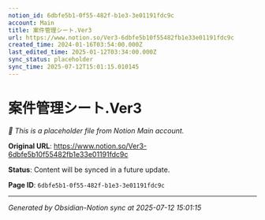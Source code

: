```yaml
---
notion_id: 6dbfe5b1-0f55-482f-b1e3-3e01191fdc9c
account: Main
title: 案件管理シート.Ver3
url: https://www.notion.so/Ver3-6dbfe5b10f55482fb1e33e01191fdc9c
created_time: 2024-01-16T03:54:00.000Z
last_edited_time: 2025-01-12T03:34:00.000Z
sync_status: placeholder
sync_time: 2025-07-12T15:01:15.010145
---
```


# 案件管理シート.Ver3

*🔄 This is a placeholder file from Notion Main account.*

**Original URL**: https://www.notion.so/Ver3-6dbfe5b10f55482fb1e33e01191fdc9c

**Status**: Content will be synced in a future update.

**Page ID**: `6dbfe5b1-0f55-482f-b1e3-3e01191fdc9c`

---

*Generated by Obsidian-Notion sync at 2025-07-12 15:01:15*
